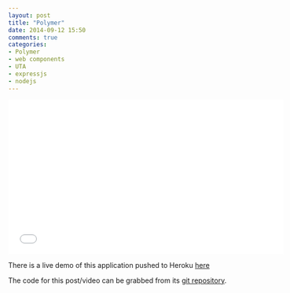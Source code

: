 ```yaml
---
layout: post
title: "Polymer"
date: 2014-09-12 15:50
comments: true
categories: 
- Polymer
- web components
- UTA
- expressjs
- nodejs
---
```


<iframe width="560" height="315" src="//www.youtube.com/embed/aFWNw9h5Qoc" frameborder="0" allowfullscreen></iframe>

There is a live demo of this application pushed to Heroku [here](http://trainroutepolymer.herokuapp.com/)

The code for this post/video can be grabbed from its [git repository](https://github.com/JordanZaerr/TrainRoutesPolymer).